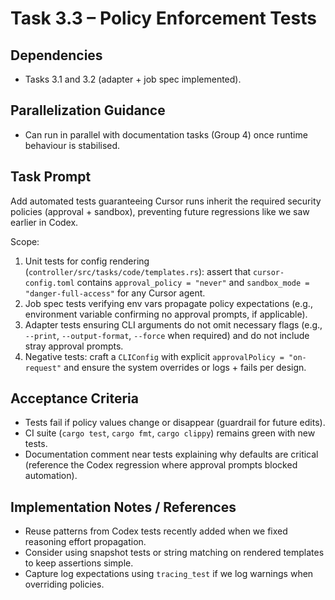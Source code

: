 # Task 3.3 – Policy Enforcement Tests

## Dependencies
- Tasks 3.1 and 3.2 (adapter + job spec implemented).

## Parallelization Guidance
- Can run in parallel with documentation tasks (Group 4) once runtime behaviour is stabilised.

## Task Prompt
Add automated tests guaranteeing Cursor runs inherit the required security policies (approval + sandbox), preventing future regressions like we saw earlier in Codex.

Scope:
1. Unit tests for config rendering (`controller/src/tasks/code/templates.rs`): assert that `cursor-config.toml` contains `approval_policy = "never"` and `sandbox_mode = "danger-full-access"` for any Cursor agent.
2. Job spec tests verifying env vars propagate policy expectations (e.g., environment variable confirming no approval prompts, if applicable).
3. Adapter tests ensuring CLI arguments do not omit necessary flags (e.g., `--print`, `--output-format`, `--force` when required) and do not include stray approval prompts.
4. Negative tests: craft a `CLIConfig` with explicit `approvalPolicy = "on-request"` and ensure the system overrides or logs + fails per design.

## Acceptance Criteria
- Tests fail if policy values change or disappear (guardrail for future edits).
- CI suite (`cargo test`, `cargo fmt`, `cargo clippy`) remains green with new tests.
- Documentation comment near tests explaining why defaults are critical (reference the Codex regression where approval prompts blocked automation).

## Implementation Notes / References
- Reuse patterns from Codex tests recently added when we fixed reasoning effort propagation.
- Consider using snapshot tests or string matching on rendered templates to keep assertions simple.
- Capture log expectations using `tracing_test` if we log warnings when overriding policies.
